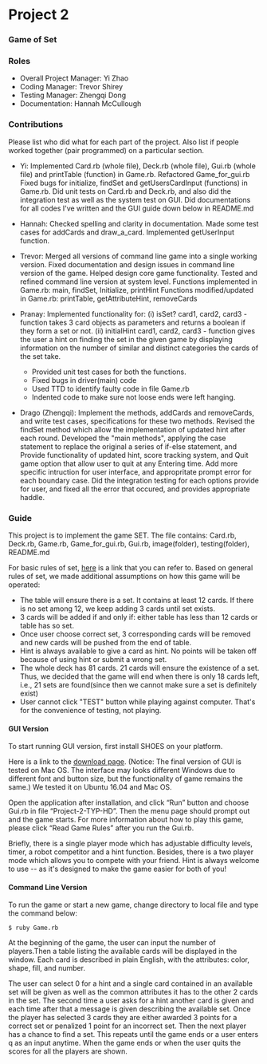 # Project 2
### Game of Set

### Roles
* Overall Project Manager: Yi Zhao
* Coding Manager: Trevor Shirey
* Testing Manager: Zhengqi Dong
* Documentation: Hannah McCullough

### Contributions
Please list who did what for each part of the project.
Also list if people worked together (pair programmed) on a particular section.

* Yi: Implemented Card.rb (whole file), Deck.rb (whole file), Gui.rb (whole file) and printTable (function) in Game.rb. Refactored Game_for_gui.rb Fixed bugs for initialize, findSet and getUsersCardInput (functions) in Game.rb. Did unit tests on Card.rb and Deck.rb, and also did the integration test as well as the system test on GUI. Did documentations for all codes I've written and the GUI guide down below in README.md

* Hannah: Checked spelling and clarity in documentation. Made some test cases for addCards and draw_a_card. Implemented getUserInput function.

* Trevor: Merged all versions of command line game into a single working version. Fixed documentation and design issues in command line version of the game. Helped design core game functionality. Tested and refined command line version at system level.
Functions implemented in Game.rb: main, findSet, Initialize, printHint
Functions modified/updated in Game.rb: printTable, getAttributeHint, removeCards

* Pranay: Implemented functionality for:
(i) isSet? card1, card2, card3 - function takes 3 card objects as parameters and returns a boolean if they form a set or not.
(ii) initialHint card1, card2, card3 - function gives the user a hint on finding the set in the given game by displaying information on the number of similar and distinct categories the cards of the set take.
    - Provided unit test cases for both the functions.
    - Fixed bugs in driver(main) code
    - Used TTD to identify faulty code in file Game.rb
    - Indented code to make sure not loose ends were left hanging.
* Drago (Zhengqi):
Implement the methods, addCards and removeCards, and write test cases, specifications for these two methods. 
Revised the findSet method which allow the implementation of updated hint after each round.
Developed the "main methods", applying the case statement to replace the original a series of if-else statement, and Provide functionality of updated hint, score tracking system, and Quit game option that allow user to quit at any Entering time.
Add more specific intruction for user interface, and appropritate prompt error for each boundary case.
Did the integration testing for each options provide for user, and fixed all the error that occured, and provides appropriate haddle.


### Guide
This project is to implement the game SET. The file contains: Card.rb, Deck.rb, Game.rb, Game_for_gui.rb, Gui.rb, image(folder), testing(folder), README.md

For basic rules of set, [here](https://en.wikipedia.org/wiki/Set_(card_game)) is a link that you can refer to. Based on general rules of set, we made additional assumptions on how this game will be operated:  
- The table will ensure there is a set. It contains at least 12 cards. If there is no set among 12, we keep adding 3 cards until set exists.
- 3 cards will be added if and only if: either table has less than 12 cards or table has so set.
- Once user choose correct set, 3 corresponding cards will be removed and new cards will be pushed from the end of table.
- Hint is always available to give a card as hint. No points will be taken off because of using hint or submit a wrong set. 
- The whole deck has 81 cards. 21 cards will ensure the existence of a set. Thus, we decided that the game will end when there is only 18 cards left, i.e., 21 sets are found(since then we cannot make sure a set is definitely exist)
- User cannot click "TEST" button while playing against computer. That's for the convenience of testing, not playing. 

#### GUI Version
To start running GUI version, first install SHOES on your platform. 

Here is a link to the [download page](http://shoesrb.com/). (Notice: The final version of GUI is tested on Mac OS. The interface may looks different Windows due to different font and button size, but the functionality of game remains the same.) We tested it on Ubuntu 16.04 and Mac OS. 

Open the application after installation, and click “Run” button and choose Gui.rb in file “Project-2-TYP-HD”. Then the menu page should prompt out and the game starts.
For more information about how to play this game, please click “Read Game Rules” after you run the Gui.rb. 

Briefly, there is a single player mode which has adjustable difficulty levels, timer, a robot competitor and a hint function. Besides, there is a two player mode which allows you to compete with your friend. Hint is always welcome to use -- as it's designed to make the game easier for both of you!

#### Command Line Version
To run the game or start a new game, change directory to local file and type the command below:
```
$ ruby Game.rb
```
At the beginning of the game, the user can input the number of players.Then a table listing the available cards will be displayed in the window. Each card is described in plain English, with the attributes: color, shape, fill, and number. 

The user can select 0 for a hint and a single card contained in an available set will be given as well as the common attributes it has to the other 2 cards in the set. The second time a user asks for a hint another card is given and each time after that a message is given describing the available set. Once the player has selected 3 cards they are either awarded 3 points for a correct set or penalized 1 point for an incorrect set. Then the next player has a chance to find a set. This repeats until the game ends or a user enters q as an input anytime. When the game ends or when the user quits the scores for all the players are shown.



